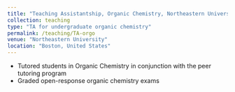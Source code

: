 ```yaml
---
title: "Teaching Assistantship, Organic Chemistry, Northeastern University"
collection: teaching
type: "TA for undergraduate organic chemistry"
permalink: /teaching/TA-orgo
venue: "Northeastern University"
location: "Boston, United States"
---
```



* Tutored students in Organic Chemistry in conjunction with the peer tutoring program
* Graded open-response organic chemistry exams 
